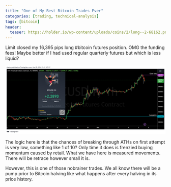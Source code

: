 ```yaml
---
title: "One of My Best Bitcoin Trades Ever"
categories: [trading, technical-analysis]
tags: [bitcoin]
header:
  teaser: https://holder.io/wp-content/uploads/coins/2/long--2-68162.png  
---
```


Limit closed my 16,395 pips long #bitcoin futures position. OMG the funding fees! Maybe better if I had used regular quarterly futures but which is less liquid?

![bitcoinhalvingpump](/posts-images/20240305-BTCUSD.png "chart")

The logic here is that the chances of breaking through ATHs on first attempt is very low, something like 1 of 10? Only time it does is frenzied buying 
momentum caused by retail. What we have here is measured movements. There will be retrace however small it is.

However, this is one of those nobrainer trades. We all know there will be a pump prior to Bitcoin halving like what happens after every halving in its 
price history.  